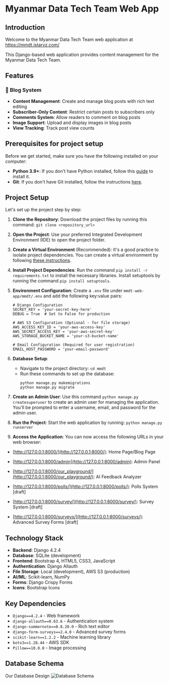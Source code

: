 # Myanmar Data Tech Team Web App

## Introduction

Welcome to the Myanmar Data Tech Team web application at https://mmdt.istarvz.com/

This Django-based web application provides content management for the Myanmar Data Tech Team.

## Features

### 📝 Blog System
- **Content Management**: Create and manage blog posts with rich text editing
- **Subscriber-Only Content**: Restrict certain posts to subscribers only
- **Comments System**: Allow readers to comment on blog posts
- **Image Support**: Upload and display images in blog posts
- **View Tracking**: Track post view counts


## Prerequisites for project setup

Before we get started, make sure you have the following installed on your computer:

- **Python 3.9+**: If you don't have Python installed, follow this [guide](https://kinsta.com/knowledgebase/install-python/) to install it.
- **Git**: If you don't have Git installed, follow the instructions [here](https://git-scm.com/book/en/v2/Getting-Started-Installing-Git).

## Project Setup

Let's set up the project step by step:

1. **Clone the Repository**: Download the project files by running this command: `git clone <repository_url>`

2. **Open the Project**: Use your preferred Integrated Development Environment (IDE) to open the project folder.

3. **Create a Virtual Environment** (Recommended): It's a good practice to isolate project dependencies. You can create a virtual environment by following [these instructions](https://docs.python.org/3/tutorial/venv.html).

4. **Install Project Dependencies**: Run the command `pip install -r requirements.txt` to install the necessary libraries. Install setuptools by running the command `pip install setuptools`.
   
5. **Environment Configuration**: Create a `.env` file under `mmdt-web-app/mmdt/.env` and add the following key:value pairs:
    ```
    # Django Configuration
    SECRET_KEY = 'your-secret-key-here'
    DEBUG = True  # Set to False for production
    
    # AWS S3 Configuration (Optional - for file storage)
    AWS_ACCESS_KEY_ID = 'your-aws-access-key'
    AWS_SECRET_ACCESS_KEY = 'your-aws-secret-key'
    AWS_STORAGE_BUCKET_NAME = 'your-s3-bucket-name'
    
    # Email Configuration (Required for user registration)
    EMAIL_HOST_PASSWORD = 'your-email-password'
    ```
   

6. **Database Setup**:
   - Navigate to the project directory: `cd mmdt`
   - Run these commands to set up the database:
     ```
     python manage.py makemigrations
     python manage.py migrate
     ```

7. **Create an Admin User**: Use this command `python manage.py createsuperuser` to create an admin user for managing the application. You'll be prompted to enter a username, email, and password for the admin user.

8. **Run the Project**: Start the web application by running: `python manage.py runserver`

9. **Access the Application**:
You can now access the following URLs in your web browser:
- [http://127.0.0.1:8000/](http://127.0.0.1:8000/): Home Page/Blog Page 
- [http://127.0.0.1:8000/admin](http://127.0.0.1:8000/admin): Admin Panel
- [http://127.0.0.1:8000/our_playground/](http://127.0.0.1:8000/our_playground/): AI Feedback Analyzer

- [http://127.0.0.1:8000/polls/](http://127.0.0.1:8000/polls/): Polls System [draft]
- [http://127.0.0.1:8000/survey/](http://127.0.0.1:8000/survey/): Survey System [draft]
- [http://127.0.0.1:8000/surveys/](http://127.0.0.1:8000/surveys/): Advanced Survey Forms [draft]

## Technology Stack

- **Backend**: Django 4.2.4
- **Database**: SQLite (development)
- **Frontend**: Bootstrap 4, HTML5, CSS3, JavaScript
- **Authentication**: Django Allauth
- **File Storage**: Local (development), AWS S3 (production)
- **AI/ML**: Scikit-learn, NumPy
- **Forms**: Django Crispy Forms
- **Icons**: Bootstrap Icons

## Key Dependencies

- `Django==4.2.4` - Web framework
- `django-allauth==0.63.6` - Authentication system
- `django-summernote==0.8.20.0` - Rich text editor
- `django-form-surveys==2.4.0` - Advanced survey forms
- `scikit-learn==1.2.2` - Machine learning library
- `boto3==1.28.44` - AWS SDK
- `Pillow==10.0.0` - Image processing

## Database Schema

Our Database Design
<img src="mmdt/static/survey/image/mmdt.png" alt="Database Schema"/>
